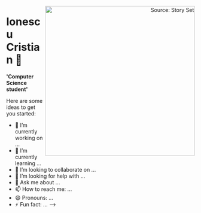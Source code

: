 <a href="https://storyset.com/illustration/hand-coding/pana#407BFFFF&hide=&hide=complete" target="_blank" align="right" rel="noreferrer"><img src="util/girl.svg" width="400" height="400" align="right" alt="Source: Story Set"/></a>


# Ionescu Cristian 👋

**'Computer Science student'**

Here are some ideas to get you started:

- 🔭 I’m currently working on ...
- 🌱 I’m currently learning ...
- 👯 I’m looking to collaborate on ...
- 🤔 I’m looking for help with ...
- 💬 Ask me about ...
- 📫 How to reach me: ...
- 😄 Pronouns: ...
- ⚡ Fun fact: ...
-->
